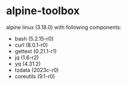 # alpine-toolbox

alpine linux (3.18.0) with following components:

- bash (5.2.15-r0)
- curl (8.0.1-r0)
- gettext (0.21.1-r1)
- jq (1.6-r2)
- yq (4.31.2)
- tzdata (2023c-r0)
- coreutils (9.1-r0)
